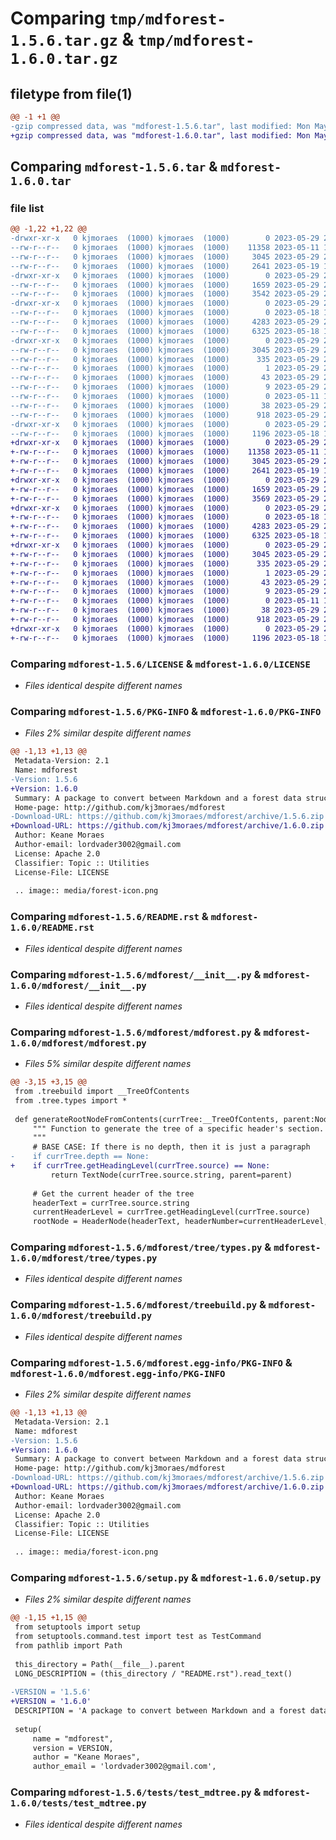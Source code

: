 # Comparing `tmp/mdforest-1.5.6.tar.gz` & `tmp/mdforest-1.6.0.tar.gz`

## filetype from file(1)

```diff
@@ -1 +1 @@
-gzip compressed data, was "mdforest-1.5.6.tar", last modified: Mon May 29 23:42:41 2023, max compression
+gzip compressed data, was "mdforest-1.6.0.tar", last modified: Mon May 29 23:50:25 2023, max compression
```

## Comparing `mdforest-1.5.6.tar` & `mdforest-1.6.0.tar`

### file list

```diff
@@ -1,22 +1,22 @@
-drwxr-xr-x   0 kjmoraes  (1000) kjmoraes  (1000)        0 2023-05-29 23:42:41.568204 mdforest-1.5.6/
--rw-r--r--   0 kjmoraes  (1000) kjmoraes  (1000)    11358 2023-05-11 12:19:37.000000 mdforest-1.5.6/LICENSE
--rw-r--r--   0 kjmoraes  (1000) kjmoraes  (1000)     3045 2023-05-29 23:42:41.568204 mdforest-1.5.6/PKG-INFO
--rw-r--r--   0 kjmoraes  (1000) kjmoraes  (1000)     2641 2023-05-19 13:52:26.000000 mdforest-1.5.6/README.rst
-drwxr-xr-x   0 kjmoraes  (1000) kjmoraes  (1000)        0 2023-05-29 23:42:41.558204 mdforest-1.5.6/mdforest/
--rw-r--r--   0 kjmoraes  (1000) kjmoraes  (1000)     1659 2023-05-29 23:42:13.000000 mdforest-1.5.6/mdforest/__init__.py
--rw-r--r--   0 kjmoraes  (1000) kjmoraes  (1000)     3542 2023-05-29 23:42:13.000000 mdforest-1.5.6/mdforest/mdforest.py
-drwxr-xr-x   0 kjmoraes  (1000) kjmoraes  (1000)        0 2023-05-29 23:42:41.568204 mdforest-1.5.6/mdforest/tree/
--rw-r--r--   0 kjmoraes  (1000) kjmoraes  (1000)        0 2023-05-18 14:40:51.000000 mdforest-1.5.6/mdforest/tree/__init__.py
--rw-r--r--   0 kjmoraes  (1000) kjmoraes  (1000)     4283 2023-05-29 23:42:27.000000 mdforest-1.5.6/mdforest/tree/types.py
--rw-r--r--   0 kjmoraes  (1000) kjmoraes  (1000)     6325 2023-05-18 19:23:23.000000 mdforest-1.5.6/mdforest/treebuild.py
-drwxr-xr-x   0 kjmoraes  (1000) kjmoraes  (1000)        0 2023-05-29 23:42:41.568204 mdforest-1.5.6/mdforest.egg-info/
--rw-r--r--   0 kjmoraes  (1000) kjmoraes  (1000)     3045 2023-05-29 23:42:41.000000 mdforest-1.5.6/mdforest.egg-info/PKG-INFO
--rw-r--r--   0 kjmoraes  (1000) kjmoraes  (1000)      335 2023-05-29 23:42:41.000000 mdforest-1.5.6/mdforest.egg-info/SOURCES.txt
--rw-r--r--   0 kjmoraes  (1000) kjmoraes  (1000)        1 2023-05-29 23:42:41.000000 mdforest-1.5.6/mdforest.egg-info/dependency_links.txt
--rw-r--r--   0 kjmoraes  (1000) kjmoraes  (1000)       43 2023-05-29 23:42:41.000000 mdforest-1.5.6/mdforest.egg-info/requires.txt
--rw-r--r--   0 kjmoraes  (1000) kjmoraes  (1000)        9 2023-05-29 23:42:41.000000 mdforest-1.5.6/mdforest.egg-info/top_level.txt
--rw-r--r--   0 kjmoraes  (1000) kjmoraes  (1000)        0 2023-05-11 12:19:37.000000 mdforest-1.5.6/pyproject.toml
--rw-r--r--   0 kjmoraes  (1000) kjmoraes  (1000)       38 2023-05-29 23:42:41.568204 mdforest-1.5.6/setup.cfg
--rw-r--r--   0 kjmoraes  (1000) kjmoraes  (1000)      918 2023-05-29 23:42:33.000000 mdforest-1.5.6/setup.py
-drwxr-xr-x   0 kjmoraes  (1000) kjmoraes  (1000)        0 2023-05-29 23:42:41.568204 mdforest-1.5.6/tests/
--rw-r--r--   0 kjmoraes  (1000) kjmoraes  (1000)     1196 2023-05-18 14:40:51.000000 mdforest-1.5.6/tests/test_mdtree.py
+drwxr-xr-x   0 kjmoraes  (1000) kjmoraes  (1000)        0 2023-05-29 23:50:25.629771 mdforest-1.6.0/
+-rw-r--r--   0 kjmoraes  (1000) kjmoraes  (1000)    11358 2023-05-11 12:19:37.000000 mdforest-1.6.0/LICENSE
+-rw-r--r--   0 kjmoraes  (1000) kjmoraes  (1000)     3045 2023-05-29 23:50:25.629771 mdforest-1.6.0/PKG-INFO
+-rw-r--r--   0 kjmoraes  (1000) kjmoraes  (1000)     2641 2023-05-19 13:52:26.000000 mdforest-1.6.0/README.rst
+drwxr-xr-x   0 kjmoraes  (1000) kjmoraes  (1000)        0 2023-05-29 23:50:25.619773 mdforest-1.6.0/mdforest/
+-rw-r--r--   0 kjmoraes  (1000) kjmoraes  (1000)     1659 2023-05-29 23:42:13.000000 mdforest-1.6.0/mdforest/__init__.py
+-rw-r--r--   0 kjmoraes  (1000) kjmoraes  (1000)     3569 2023-05-29 23:49:48.000000 mdforest-1.6.0/mdforest/mdforest.py
+drwxr-xr-x   0 kjmoraes  (1000) kjmoraes  (1000)        0 2023-05-29 23:50:25.629771 mdforest-1.6.0/mdforest/tree/
+-rw-r--r--   0 kjmoraes  (1000) kjmoraes  (1000)        0 2023-05-18 14:40:51.000000 mdforest-1.6.0/mdforest/tree/__init__.py
+-rw-r--r--   0 kjmoraes  (1000) kjmoraes  (1000)     4283 2023-05-29 23:42:27.000000 mdforest-1.6.0/mdforest/tree/types.py
+-rw-r--r--   0 kjmoraes  (1000) kjmoraes  (1000)     6325 2023-05-18 19:23:23.000000 mdforest-1.6.0/mdforest/treebuild.py
+drwxr-xr-x   0 kjmoraes  (1000) kjmoraes  (1000)        0 2023-05-29 23:50:25.619773 mdforest-1.6.0/mdforest.egg-info/
+-rw-r--r--   0 kjmoraes  (1000) kjmoraes  (1000)     3045 2023-05-29 23:50:25.000000 mdforest-1.6.0/mdforest.egg-info/PKG-INFO
+-rw-r--r--   0 kjmoraes  (1000) kjmoraes  (1000)      335 2023-05-29 23:50:25.000000 mdforest-1.6.0/mdforest.egg-info/SOURCES.txt
+-rw-r--r--   0 kjmoraes  (1000) kjmoraes  (1000)        1 2023-05-29 23:50:25.000000 mdforest-1.6.0/mdforest.egg-info/dependency_links.txt
+-rw-r--r--   0 kjmoraes  (1000) kjmoraes  (1000)       43 2023-05-29 23:50:25.000000 mdforest-1.6.0/mdforest.egg-info/requires.txt
+-rw-r--r--   0 kjmoraes  (1000) kjmoraes  (1000)        9 2023-05-29 23:50:25.000000 mdforest-1.6.0/mdforest.egg-info/top_level.txt
+-rw-r--r--   0 kjmoraes  (1000) kjmoraes  (1000)        0 2023-05-11 12:19:37.000000 mdforest-1.6.0/pyproject.toml
+-rw-r--r--   0 kjmoraes  (1000) kjmoraes  (1000)       38 2023-05-29 23:50:25.629771 mdforest-1.6.0/setup.cfg
+-rw-r--r--   0 kjmoraes  (1000) kjmoraes  (1000)      918 2023-05-29 23:50:22.000000 mdforest-1.6.0/setup.py
+drwxr-xr-x   0 kjmoraes  (1000) kjmoraes  (1000)        0 2023-05-29 23:50:25.629771 mdforest-1.6.0/tests/
+-rw-r--r--   0 kjmoraes  (1000) kjmoraes  (1000)     1196 2023-05-18 14:40:51.000000 mdforest-1.6.0/tests/test_mdtree.py
```

### Comparing `mdforest-1.5.6/LICENSE` & `mdforest-1.6.0/LICENSE`

 * *Files identical despite different names*

### Comparing `mdforest-1.5.6/PKG-INFO` & `mdforest-1.6.0/PKG-INFO`

 * *Files 2% similar despite different names*

```diff
@@ -1,13 +1,13 @@
 Metadata-Version: 2.1
 Name: mdforest
-Version: 1.5.6
+Version: 1.6.0
 Summary: A package to convert between Markdown and a forest data structure for efficient processing.
 Home-page: http://github.com/kj3moraes/mdforest
-Download-URL: https://github.com/kj3moraes/mdforest/archive/1.5.6.zip
+Download-URL: https://github.com/kj3moraes/mdforest/archive/1.6.0.zip
 Author: Keane Moraes
 Author-email: lordvader3002@gmail.com
 License: Apache 2.0
 Classifier: Topic :: Utilities
 License-File: LICENSE
 
 .. image:: media/forest-icon.png
```

### Comparing `mdforest-1.5.6/README.rst` & `mdforest-1.6.0/README.rst`

 * *Files identical despite different names*

### Comparing `mdforest-1.5.6/mdforest/__init__.py` & `mdforest-1.6.0/mdforest/__init__.py`

 * *Files identical despite different names*

### Comparing `mdforest-1.5.6/mdforest/mdforest.py` & `mdforest-1.6.0/mdforest/mdforest.py`

 * *Files 5% similar despite different names*

```diff
@@ -3,15 +3,15 @@
 from .treebuild import __TreeOfContents
 from .tree.types import *
 
 def generateRootNodeFromContents(currTree:__TreeOfContents, parent:Node=None) -> Node:
     """ Function to generate the tree of a specific header's section.
     """    
     # BASE CASE: If there is no depth, then it is just a paragraph
-    if currTree.depth == None:
+    if currTree.getHeadingLevel(currTree.source) == None:
         return TextNode(currTree.source.string, parent=parent)
     
     # Get the current header of the tree
     headerText = currTree.source.string
     currentHeaderLevel = currTree.getHeadingLevel(currTree.source)
     rootNode = HeaderNode(headerText, headerNumber=currentHeaderLevel, parent=parent)
```

### Comparing `mdforest-1.5.6/mdforest/tree/types.py` & `mdforest-1.6.0/mdforest/tree/types.py`

 * *Files identical despite different names*

### Comparing `mdforest-1.5.6/mdforest/treebuild.py` & `mdforest-1.6.0/mdforest/treebuild.py`

 * *Files identical despite different names*

### Comparing `mdforest-1.5.6/mdforest.egg-info/PKG-INFO` & `mdforest-1.6.0/mdforest.egg-info/PKG-INFO`

 * *Files 2% similar despite different names*

```diff
@@ -1,13 +1,13 @@
 Metadata-Version: 2.1
 Name: mdforest
-Version: 1.5.6
+Version: 1.6.0
 Summary: A package to convert between Markdown and a forest data structure for efficient processing.
 Home-page: http://github.com/kj3moraes/mdforest
-Download-URL: https://github.com/kj3moraes/mdforest/archive/1.5.6.zip
+Download-URL: https://github.com/kj3moraes/mdforest/archive/1.6.0.zip
 Author: Keane Moraes
 Author-email: lordvader3002@gmail.com
 License: Apache 2.0
 Classifier: Topic :: Utilities
 License-File: LICENSE
 
 .. image:: media/forest-icon.png
```

### Comparing `mdforest-1.5.6/setup.py` & `mdforest-1.6.0/setup.py`

 * *Files 2% similar despite different names*

```diff
@@ -1,15 +1,15 @@
 from setuptools import setup
 from setuptools.command.test import test as TestCommand
 from pathlib import Path
 
 this_directory = Path(__file__).parent
 LONG_DESCRIPTION = (this_directory / "README.rst").read_text()
 
-VERSION = '1.5.6'
+VERSION = '1.6.0'
 DESCRIPTION = 'A package to convert between Markdown and a forest data structure for efficient processing.'
 
 setup(
     name = "mdforest",
     version = VERSION,
     author = "Keane Moraes",
     author_email = 'lordvader3002@gmail.com',
```

### Comparing `mdforest-1.5.6/tests/test_mdtree.py` & `mdforest-1.6.0/tests/test_mdtree.py`

 * *Files identical despite different names*

